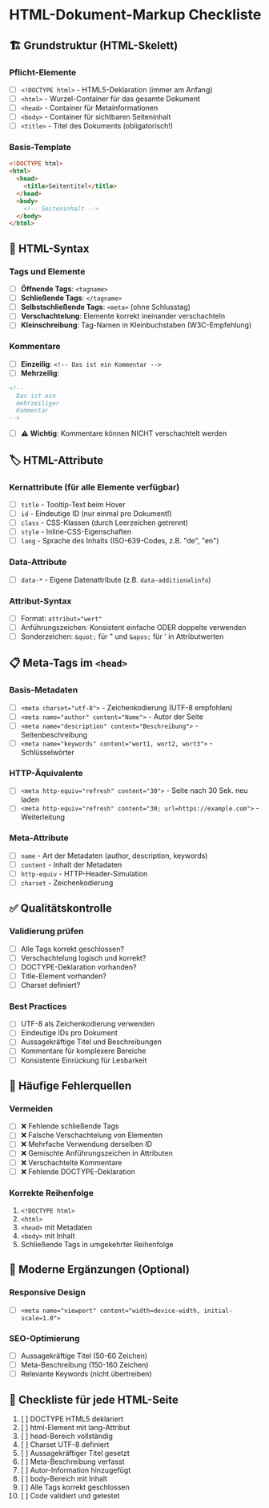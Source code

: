 # HTML-Dokument-Markup Checkliste

## 🏗️ Grundstruktur (HTML-Skelett)

### Pflicht-Elemente

- [ ] `<!DOCTYPE html>` - HTML5-Deklaration (immer am Anfang)
- [ ] `<html>` - Wurzel-Container für das gesamte Dokument
- [ ] `<head>` - Container für Metainformationen
- [ ] `<body>` - Container für sichtbaren Seiteninhalt
- [ ] `<title>` - Titel des Dokuments (obligatorisch!)

### Basis-Template

```html
<!DOCTYPE html>
<html>
  <head>
    <title>Seitentitel</title>
  </head>
  <body>
    <!-- Seiteninhalt -->
  </body>
</html>
```

## 📝 HTML-Syntax

### Tags und Elemente

- [ ] **Öffnende Tags**: `<tagname>`
- [ ] **Schließende Tags**: `</tagname>`
- [ ] **Selbstschließende Tags**: `<meta>` (ohne Schlusstag)
- [ ] **Verschachtelung**: Elemente korrekt ineinander verschachteln
- [ ] **Kleinschreibung**: Tag-Namen in Kleinbuchstaben (W3C-Empfehlung)

### Kommentare

- [ ] **Einzeilig**: `<!-- Das ist ein Kommentar -->`
- [ ] **Mehrzeilig**:

```html
<!--
  Das ist ein
  mehrzeiliger
  Kommentar
-->
```

- [ ] ⚠️ **Wichtig**: Kommentare können NICHT verschachtelt werden

## 🏷️ HTML-Attribute

### Kernattribute (für alle Elemente verfügbar)

- [ ] `title` - Tooltip-Text beim Hover
- [ ] `id` - Eindeutige ID (nur einmal pro Dokument!)
- [ ] `class` - CSS-Klassen (durch Leerzeichen getrennt)
- [ ] `style` - Inline-CSS-Eigenschaften
- [ ] `lang` - Sprache des Inhalts (ISO-639-Codes, z.B. "de", "en")

### Data-Attribute

- [ ] `data-*` - Eigene Datenattribute (z.B. `data-additionalinfo`)

### Attribut-Syntax

- [ ] Format: `attribut="wert"`
- [ ] Anführungszeichen: Konsistent einfache ODER doppelte verwenden
- [ ] Sonderzeichen: `&quot;` für " und `&apos;` für ' in Attributwerten

## 📋 Meta-Tags im `<head>`

### Basis-Metadaten

- [ ] `<meta charset="utf-8">` - Zeichenkodierung (UTF-8 empfohlen)
- [ ] `<meta name="author" content="Name">` - Autor der Seite
- [ ] `<meta name="description" content="Beschreibung">` - Seitenbeschreibung
- [ ] `<meta name="keywords" content="wort1, wort2, wort3">` - Schlüsselwörter

### HTTP-Äquivalente

- [ ] `<meta http-equiv="refresh" content="30">` - Seite nach 30 Sek. neu laden
- [ ] `<meta http-equiv="refresh" content="30; url=https://example.com">` - Weiterleitung

### Meta-Attribute

- [ ] `name` - Art der Metadaten (author, description, keywords)
- [ ] `content` - Inhalt der Metadaten
- [ ] `http-equiv` - HTTP-Header-Simulation
- [ ] `charset` - Zeichenkodierung

## ✅ Qualitätskontrolle

### Validierung prüfen

- [ ] Alle Tags korrekt geschlossen?
- [ ] Verschachtelung logisch und korrekt?
- [ ] DOCTYPE-Deklaration vorhanden?
- [ ] Title-Element vorhanden?
- [ ] Charset definiert?

### Best Practices

- [ ] UTF-8 als Zeichenkodierung verwenden
- [ ] Eindeutige IDs pro Dokument
- [ ] Aussagekräftige Titel und Beschreibungen
- [ ] Kommentare für komplexere Bereiche
- [ ] Konsistente Einrückung für Lesbarkeit

## 🔧 Häufige Fehlerquellen

### Vermeiden

- [ ] ❌ Fehlende schließende Tags
- [ ] ❌ Falsche Verschachtelung von Elementen
- [ ] ❌ Mehrfache Verwendung derselben ID
- [ ] ❌ Gemischte Anführungszeichen in Attributen
- [ ] ❌ Verschachtelte Kommentare
- [ ] ❌ Fehlende DOCTYPE-Deklaration

### Korrekte Reihenfolge

1. `<!DOCTYPE html>`
2. `<html>`
3. `<head>` mit Metadaten
4. `<body>` mit Inhalt
5. Schließende Tags in umgekehrter Reihenfolge

## 📱 Moderne Ergänzungen (Optional)

### Responsive Design

- [ ] `<meta name="viewport" content="width=device-width, initial-scale=1.0">`

### SEO-Optimierung

- [ ] Aussagekräftige Titel (50-60 Zeichen)
- [ ] Meta-Beschreibung (150-160 Zeichen)
- [ ] Relevante Keywords (nicht übertreiben)

## 🎯 Checkliste für jede HTML-Seite

1. [ ] DOCTYPE HTML5 deklariert
2. [ ] html-Element mit lang-Attribut
3. [ ] head-Bereich vollständig
4. [ ] Charset UTF-8 definiert
5. [ ] Aussagekräftiger Titel gesetzt
6. [ ] Meta-Beschreibung verfasst
7. [ ] Autor-Information hinzugefügt
8. [ ] body-Bereich mit Inhalt
9. [ ] Alle Tags korrekt geschlossen
10. [ ] Code validiert und getestet